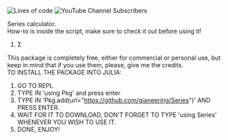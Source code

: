 ![Lines of code](https://img.shields.io/tokei/lines/github/gianeering/Series?style=plastic)
![YouTube Channel Subscribers](https://img.shields.io/youtube/channel/subscribers/UCEaWrSALzAeJD76XLumN85A?style=plastic)

Series calculator.  
How-to is inside the script, make sure to check it out before using it!  
1. Σ  

This package is completely free, either for commercial or personal use, but keep in mind that if you use them, please, give me the credits.  
TO INSTALL THE PACKAGE INTO JULIA:  

1. GO TO REPL
2. TYPE IN 'using Pkg' and press enter
3. TYPE IN 'Pkg.add(url="https://github.com/gianeering/Series")' AND PRESS ENTER.
4. WAIT FOR IT TO DOWNLOAD, DON'T FORGET TO TYPE 'using Series' WHENEVER YOU WISH TO USE IT.
5. DONE, ENJOY!

